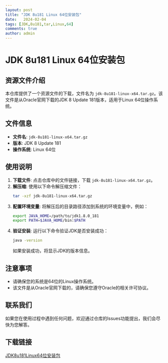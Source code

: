 ```yaml
---
layout: post
title: "JDK 8u181 Linux 64位安装包"
date:   2024-02-04
tags: [JDK,8u181,tar,Linux,64]
comments: true
author: admin
---
```

# JDK 8u181 Linux 64位安装包

## 资源文件介绍

本仓库提供了一个资源文件的下载，文件名为 `jdk-8u181-linux-x64.tar.gz`。该文件是从Oracle官网下载的JDK 8 Update 181版本，适用于Linux 64位操作系统。

## 文件信息

- **文件名**: `jdk-8u181-linux-x64.tar.gz`
- **版本**: JDK 8 Update 181
- **操作系统**: Linux 64位

## 使用说明

1. **下载文件**: 点击仓库中的文件链接，下载 `jdk-8u181-linux-x64.tar.gz`。
2. **解压缩**: 使用以下命令解压缩文件：
   ```bash
   tar -xzf jdk-8u181-linux-x64.tar.gz
   ```
3. **配置环境变量**: 将解压后的目录路径添加到系统的环境变量中，例如：
   ```bash
   export JAVA_HOME=/path/to/jdk1.8.0_181
   export PATH=$JAVA_HOME/bin:$PATH
   ```
4. **验证安装**: 运行以下命令验证JDK是否安装成功：
   ```bash
   java -version
   ```
   如果安装成功，将显示JDK的版本信息。

## 注意事项

- 请确保您的系统是64位的Linux操作系统。
- 该文件是从Oracle官网下载的，请确保您遵守Oracle的相关许可协议。

## 联系我们

如果您在使用过程中遇到任何问题，欢迎通过仓库的Issues功能提出，我们会尽快为您解答。

## 下载链接

[JDK8u181Linux64位安装包](https://pan.quark.cn/s/4c7c587aea86)